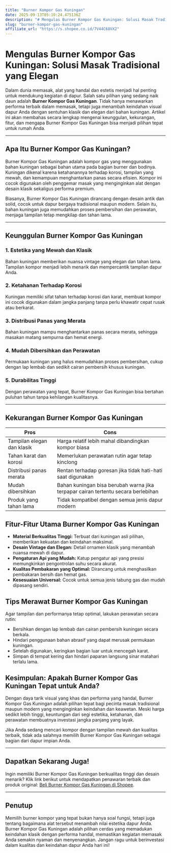 ```yaml
---
title: "Burner Kompor Gas Kuningan"
date: 2025-09-13T05:10:24.475136Z
description: "# Mengulas Burner Kompor Gas Kuningan: Solusi Masak Tradisional yang Elegan..."
slug: "burner-kompor-gas-kuningan"
affiliate_url: "https://s.shopee.co.id/7V44C68VX2"
---
```

# Mengulas Burner Kompor Gas Kuningan: Solusi Masak Tradisional yang Elegan

Dalam dunia memasak, alat yang handal dan estetis menjadi hal penting untuk mendukung kegiatan di dapur. Salah satu pilihan yang sedang naik daun adalah **Burner Kompor Gas Kuningan**. Tidak hanya menawarkan performa terbaik dalam memasak, tetapi juga menambah keindahan visual dapur Anda dengan sentuhan klasik dan elegan dari bahan kuningan. Artikel ini akan membahas secara lengkap mengenai keunggulan, kekurangan, fitur, dan mengapa Burner Kompor Gas Kuningan bisa menjadi pilihan tepat untuk rumah Anda.

---

## Apa Itu Burner Kompor Gas Kuningan?

Burner Kompor Gas Kuningan adalah kompor gas yang menggunakan bahan kuningan sebagai bahan utama pada bagian burner dan bodinya. Kuningan dikenal karena ketahanannya terhadap korosi, tampilan yang mewah, dan kemampuan menghantarkan panas secara efisien. Kompor ini cocok digunakan oleh penggemar masak yang menginginkan alat dengan desain klasik sekaligus performa premium.

Biasanya, Burner Kompor Gas Kuningan dirancang dengan desain antik dan solid, cocok untuk dapur bergaya tradisional maupun modern. Selain itu, bahan kuningan juga memudahkan proses pembersihan dan perawatan, menjaga tampilan tetap mengkilap dan tahan lama.

---

## Keunggulan Burner Kompor Gas Kuningan

### 1. Estetika yang Mewah dan Klasik
Bahan kuningan memberikan nuansa vintage yang elegan dan tahan lama. Tampilan kompor menjadi lebih menarik dan mempercantik tampilan dapur Anda.

### 2. Ketahanan Terhadap Korosi
Kuningan memiliki sifat tahan terhadap korosi dan karat, membuat kompor ini cocok digunakan dalam jangka panjang tanpa perlu khawatir cepat rusak atau berkarat.

### 3. Distribusi Panas yang Merata
Bahan kuningan mampu menghantarkan panas secara merata, sehingga masakan matang sempurna dan hemat energi.

### 4. Mudah Dibersihkan dan Perawatan
Permukaan kuningan yang halus memudahkan proses pembersihan, cukup dengan lap lembab dan sedikit cairan pembersih khusus kuningan.

### 5. Durabilitas Tinggi
Dengan perawatan yang tepat, Burner Kompor Gas Kuningan bisa bertahan puluhan tahun tanpa kehilangan kualitasnya.

---

## Kekurangan Burner Kompor Gas Kuningan

| Pros | Cons |
|---------|-------------------|
| Tampilan elegan dan klasik | Harga relatif lebih mahal dibandingkan kompor biasa |
| Tahan karat dan korosi | Memerlukan perawatan rutin agar tetap kinclong |
| Distribusi panas merata | Rentan terhadap goresan jika tidak hati-hati saat digunakan |
| Mudah dibersihkan | Bahan kuningan bisa berubah warna jika terpapar cairan tertentu secara berlebihan |
| Produk yang tahan lama | Tidak kompatibel dengan semua jenis dapur modern |

## Fitur-Fitur Utama Burner Kompor Gas Kuningan

- **Material Berkualitas Tinggi:** Terbuat dari kuningan asli pilihan, memberikan kekuatan dan keindahan maksimal.
- **Desain Vintage dan Elegan:** Detail ornamen klasik yang menambah nuansa mewah di dapur.
- **Pengaturan Api yang Mudah:** Katup pengatur api yang presisi memungkinkan pengontrolan suhu secara akurat.
- **Kualitas Pembakaran yang Optimal:** Dirancang untuk menghasilkan pembakaran bersih dan hemat gas.
- **Kesesuaian Universal:** Cocok untuk semua jenis tabung gas dan mudah dipasang sendiri.

## Tips Merawat Burner Kompor Gas Kuningan

Agar tampilan dan performanya tetap optimal, lakukan perawatan secara rutin:

- Bersihkan dengan lap lembab dan cairan pembersih kuningan secara berkala.
- Hindari penggunaan bahan abrasif yang dapat merusak permukaan kuningan.
- Setelah digunakan, keringkan bagian luar untuk mencegah karat.
- Simpan di tempat kering dan hindari paparan langsung sinar matahari terlalu lama.

## Kesimpulan: Apakah Burner Kompor Gas Kuningan Tepat untuk Anda?

Dengan daya tarik visual yang khas dan performa yang handal, Burner Kompor Gas Kuningan adalah pilihan tepat bagi pecinta masak tradisional maupun modern yang menginginkan keindahan dan keawetan. Meski harga sedikit lebih tinggi, keuntungan dari segi estetika, ketahanan, dan perawatan membuatnya investasi jangka panjang yang layak.

Jika Anda sedang mencari kompor dengan tampilan mewah dan kualitas terbaik, tidak ada salahnya memilih Burner Kompor Gas Kuningan sebagai bagian dari dapur impian Anda.

---

## Dapatkan Sekarang Juga!

Ingin memiliki Burner Kompor Gas Kuningan berkualitas tinggi dan desain menarik? Klik link berikut untuk mendapatkan penawaran terbaik dan produk original: [Beli Burner Kompor Gas Kuningan di Shopee](https://s.shopee.co.id/7V44C68VX2).

---

## Penutup

Memilih burner kompor yang tepat bukan hanya soal fungsi, tetapi juga tentang bagaimana alat tersebut menambah nilai estetika dapur Anda. Burner Kompor Gas Kuningan adalah pilihan cerdas yang memadukan keindahan klasik dengan performa handal, memastikan kegiatan memasak Anda semakin nyaman dan menyenangkan. Jangan ragu untuk berinvestasi dalam kualitas dan keindahan dapur Anda hari ini!